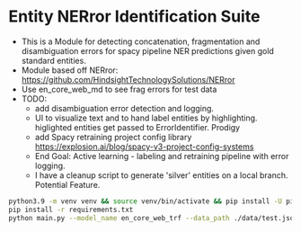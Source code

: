 # Entity NERror Identification Suite

- This is a Module for detecting concatenation, fragmentation and disambiguation errors for spacy pipeline NER predictions given gold standard entities.
- Module based off NERror: https://github.com/HindsightTechnologySolutions/NERror
- Use en_core_web_md to see frag errors for test data
- TODO:
    - add disambiguation error detection and logging.
    - UI to visualize text and to hand label entities by highlighting. higlighted entities get passed to ErrorIdentifier. Prodigy
    - add Spacy retraining project config library https://explosion.ai/blog/spacy-v3-project-config-systems
    - End Goal: Active learning - labeling and retraining pipeline with error logging.
    - I have a cleanup script to generate 'silver' entities on a local branch. Potential Feature.

```bash
python3.9 -m venv venv && source venv/bin/activate && pip install -U pip setuptools wheel #Use an alias
pip install -r requirements.txt
python main.py --model_name en_core_web_trf --data_path ./data/test.json
```
